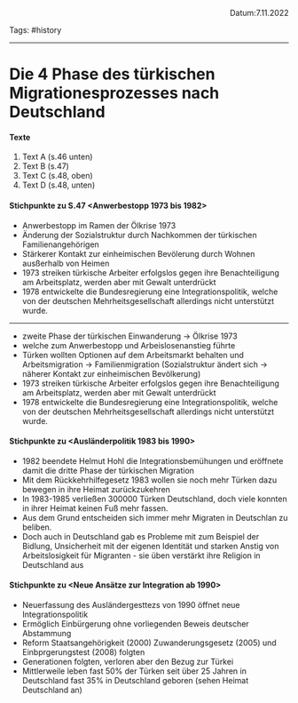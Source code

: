 <p align="right">Datum:7.11.2022</p>

Tags: #history 

---
# Die 4 Phase des türkischen Migrationesprozesses nach Deutschland
#### Texte
1. Text A (s.46 unten)
2. Text B (s.47)
3. Text C (s.48, oben)
4. Text D (s.48, unten)

#### Stichpunkte zu S.47 <Anwerbestopp 1973 bis 1982>
- Anwerbestopp im Ramen der Ölkrise 1973
- Änderung der Sozialstruktur durch Nachkommen der türkischen Familienangehörigen
- Stärkerer Kontakt zur einheimischen Bevölerung durch Wohnen ausßerhalb von Heimen
- 1973 streiken türkische Arbeiter erfolgslos gegen ihre Benachteiligung am Arbeitsplatz, werden aber mit Gewalt unterdrückt
- 1978 entwickelte die Bundesregierung eine Integrationspolitik, welche von der deutschen Mehrheitsgesellschaft allerdings nicht unterstützt wurde.

---

- zweite Phase der türkischen Einwanderung → Ölkrise 1973
- welche zum Anwerbestopp und Arbeislosenanstieg führte
- Türken wollten Optionen auf dem Arbeitsmarkt behalten und Arbeitsmigration → Familienmigration (Sozialstruktur ändert sich → näherer Kontakt zur einheimischen Bevölkerung)
- 1973 streiken türkische Arbeiter erfolgslos gegen ihre Benachteiligung am Arbeitsplatz, werden aber mit Gewalt unterdrückt
-  1978 entwickelte die Bundesregierung eine Integrationspolitik, welche von der deutschen Mehrheitsgesellschaft allerdings nicht unterstützt wurde.
#### Stichpunkte zu <Ausländerpolitik 1983 bis 1990>
- 1982 beendete Helmut Hohl die Integrationsbemühungen und eröffnete damit die dritte Phase der türkischen Migration
- Mit dem Rückkehrhilfegesetz 1983 wollen sie noch mehr Türken dazu bewegen in ihre Heimat zurückzukehren
- In 1983-1985 verließen 300000 Türken Deutschland, doch viele konnten in ihrer Heimat keinen Fuß mehr fassen.
- Aus dem Grund entscheiden sich immer mehr Migraten in Deutschlan zu beliben.
- Doch auch in Deutschland gab es Probleme mit zum Beispiel der Bidlung, Unsicherheit mit der eigenen Identität und starken Anstig von Arbeitslosigkeit für Migranten -  sie üben verstärkt ihre Religion in Deutschland aus

#### Stichpunkte zu <Neue Ansätze zur Integration ab 1990>
- Neuerfassung des Ausländergesttezs von 1990 öffnet neue Integrationspolitik
- Ermöglich Einbürgerung ohne vorliegenden Beweis deutscher Abstammung
- Reform Staatsangehörigkeit (2000) Zuwanderungsgesetz (2005) und Einbprgerungstest (2008) folgten
- Generationen folgten, verloren aber den Bezug zur Türkei
- Mittlerweile leben fast 50% der Türken seit über 25 Jahren in Deutschland fast 35% in Deutschland geboren (sehen Heimat Deutschland an)